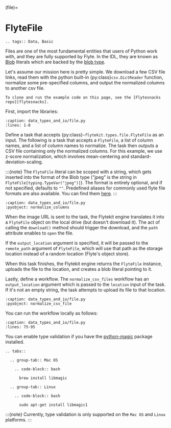 (file)=

# FlyteFile

```{eval-rst}
.. tags:: Data, Basic
```

Files are one of the most fundamental entities that users of Python work with,
and they are fully supported by Flyte. In the IDL, they are known as
[Blob](https://github.com/flyteorg/flyteidl/blob/master/protos/flyteidl/core/literals.proto#L33)
literals which are backed by the
[blob type](https://github.com/flyteorg/flyteidl/blob/master/protos/flyteidl/core/types.proto#L47).

Let's assume our mission here is pretty simple. We download a few CSV file
links, read them with the python built-in {py:class}`csv.DictReader` function,
normalize some pre-specified columns, and output the normalized columns to
another csv file.

```{note}
To clone and run the example code on this page, see the [Flytesnacks repo][flytesnacks].
```

First, import the libraries:

```{rli} https://raw.githubusercontent.com/flyteorg/flytesnacks/master/examples/data_types_and_io/data_types_and_io/file.py
:caption: data_types_and_io/file.py
:lines: 1-8
```

Define a task that accepts {py:class}`~flytekit.types.file.FlyteFile` as an input.
The following is a task that accepts a `FlyteFile`, a list of column names,
and a list of column names to normalize. The task then outputs a CSV file
containing only the normalized columns. For this example, we use z-score normalization,
which involves mean-centering and standard-deviation-scaling.

:::{note}
The `FlyteFile` literal can be scoped with a string, which gets inserted
into the format of the Blob type ("jpeg" is the string in
`FlyteFile[typing.TypeVar("jpeg")]`). The format is entirely optional,
and if not specified, defaults to `""`.
Predefined aliases for commonly used flyte file formats are also available.
You can find them [here](https://github.com/flyteorg/flytekit/blob/master/flytekit/types/file/__init__.py).
:::

```{rli} https://raw.githubusercontent.com/flyteorg/flytesnacks/master/examples/data_types_and_io/data_types_and_io/file.py
:caption: data_types_and_io/file.py
:pyobject: normalize_columns
```

When the image URL is sent to the task, the Flytekit engine translates it into a `FlyteFile` object on the local drive (but doesn't download it). The act of calling the `download()` method should trigger the download, and the `path` attribute enables to `open` the file.

If the `output_location` argument is specified, it will be passed to the `remote_path` argument of `FlyteFile`, which will use that path as the storage location instead of a random location (Flyte's object store).

When this task finishes, the Flytekit engine returns the `FlyteFile` instance, uploads the file to the location, and creates a blob literal pointing to it.

Lastly, define a workflow. The `normalize_csv_files` workflow has an `output_location` argument which is passed to the `location` input of the task. If it's not an empty string, the task attempts to upload its file to that location.

```{rli} https://raw.githubusercontent.com/flyteorg/flytesnacks/master/examples/data_types_and_io/data_types_and_io/file.py
:caption: data_types_and_io/file.py
:pyobject: normalize_csv_file
```

You can run the workflow locally as follows:

```{rli} https://raw.githubusercontent.com/flyteorg/flytesnacks/master/examples/data_types_and_io/data_types_and_io/file.py
:caption: data_types_and_io/file.py
:lines: 75-95
```

You can enable type validation if you have the [python-magic](https://pypi.org/project/python-magic/) package installed.

```{eval-rst}
.. tabs::

  .. group-tab:: Mac OS

    .. code-block:: bash

      brew install libmagic

  .. group-tab:: Linux

    .. code-block:: bash

      sudo apt-get install libmagic1
```

:::{note}
Currently, type validation is only supported on the `Mac OS` and `Linux` platforms.
:::

[flytesnacks]: https://github.com/flyteorg/flytesnacks/tree/master/examples/data_types_and_io/
